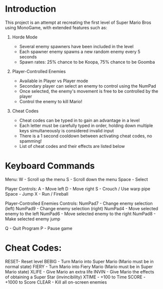 # Introduction 
This project is an attempt at recreating the first level of Super Mario Bros using MonoGame, with extended features such as:
1) Horde Mode
	- Several enemy spawners have been included in the level
	- Each spawner enemy spawns a new random enemy every 5 seconds
	- Spawn rates: 25% chance to be Koopa, 75% chance to be Goomba

2) Player-Controlled Enemies
	- Available in Player vs Player mode
	- Secondary player can select an enemy to control using the NumPad
	- Once selected, the enemy's movement is free to be controlled by the player
	- Control the enemy to kill Mario!

3) Cheat Codes
	- Cheat codes can be typed in to gain an advantage in a level
	- Each letter must be carefully typed in order, holding down multiple keys simultaneously is considered invalid input
	- There is a 1 second cooldown between activating cheat codes, no spamming!
	- List of cheat codes and their effects are listed below

# Keyboard Commands
Menu:
W - Scroll up the menu
S - Scroll down the menu
Space - Select

Player Controls:
A - Move left
D - Move right
S - Crouch / Use warp pipe
Space - Jump
X - Run / Fireball

Player-Controlled Enemies Controls:
NumPad7 - Change enemy selection (left)
NumPad9 - Change enemy selection (right)
NumPad4 - Move selected enemy to the left
NumPad6 - Move selected enemy to the right
NumPad8 - Make selected enemy jump

Q - Quit Program
P - Pause game

# Cheat Codes:
RESET- Reset level
BEBIG - Turn Mario into Super Mario (Mario must be in normal state)
FIERY - Turn Mario into Fiery Mario (Mario must be in Super Mario state)
XLIFE - Give Mario an extra life
INVIN - Give Mario the effects of obtaining a Super Star (invincibility)
XTIME - +100 to Time
SCORE - +1000 to Score
CLEAR - Kill all on-screen enemies

